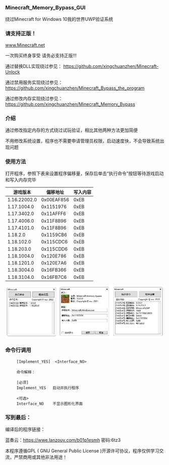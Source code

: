 ### Minecraft_Memory_Bypass_GUI

绕过Minecraft for Windows 10我的世界UWP验证系统

### 请支持正版！

www.Minecraft.net

一次购买终身享受 请务必支持正版!!!

通过替换DLL实现绕过参见： https://github.com/xingchuanzhen/Minecraft-Unlock

通过禁用服务实现绕过参见：https://github.com/xingchuanzhen/Minecraft_Bypass_the_program

通过修改内存实现绕过参见：https://github.com/xingchuanzhen/Minecraft_Memory_Bypass

### 介绍

通过修改指定内存的方式绕过试玩验证，相比其他两种方法更加简便

不用修改系统设置，程序也不需要申请管理员权限，启动速度快，不会导致系统出现问题

### 使用方法

打开程序，参照下表来设置程序偏移量，保存后单击“执行命令”按钮等待游戏启动和写入内存完毕

| 游戏版本    | 偏移地址  | 写入内容 |
| ----------- | --------- | -------- |
| 1.16.22002.0| 0x00EAF856 | 0xEB    |
| 1.17.1004.0 | 0x1151976 | 0xEB     |
| 1.17.3402.0 | 0x11AFFF6 | 0xEB     |
| 1.17.4006.0 | 0x11F8B96 | 0xEB     |
| 1.17.4101.0 | 0x11F8B96 | 0xEB     |
| 1.18.2.0    | 0x1159CB6 | 0xEB     |
| 1.18.102.0  | 0x115CDC6 | 0xEB     |
| 1.18.203.0  | 0x115CDD6 | 0xEB     |
| 1.18.1004.0 | 0x120E786 | 0xEB     |
| 1.18.1201.0 | 0x120E7A6 | 0xEB     |
| 1.18.3004.0 | 0x16FB366 | 0xEB     |
| 1.18.3104.0 | 0x16FB7C6 | 0xEB     |

![Snipaste_2021-07-03_13-07-08](Snipaste_2022-01-23_14-06-39.png)

### 命令行调用

         [Implement_YES]  <Interface_NO>

         命令解释：

         [必须]
         Implement_YES   启动并执行程序

         <可选>
         Interface_NO    不显示图形化界面
         
### 写到最后：

 编译后的程序链接：

 蓝奏云：https://wwe.lanzouy.com/b01p1esmh 密码:6tz3

 本程序遵循GPL ( GNU General Public License )开源许可协议，程序仅供学习交流，严禁商用或其他非法用途！


